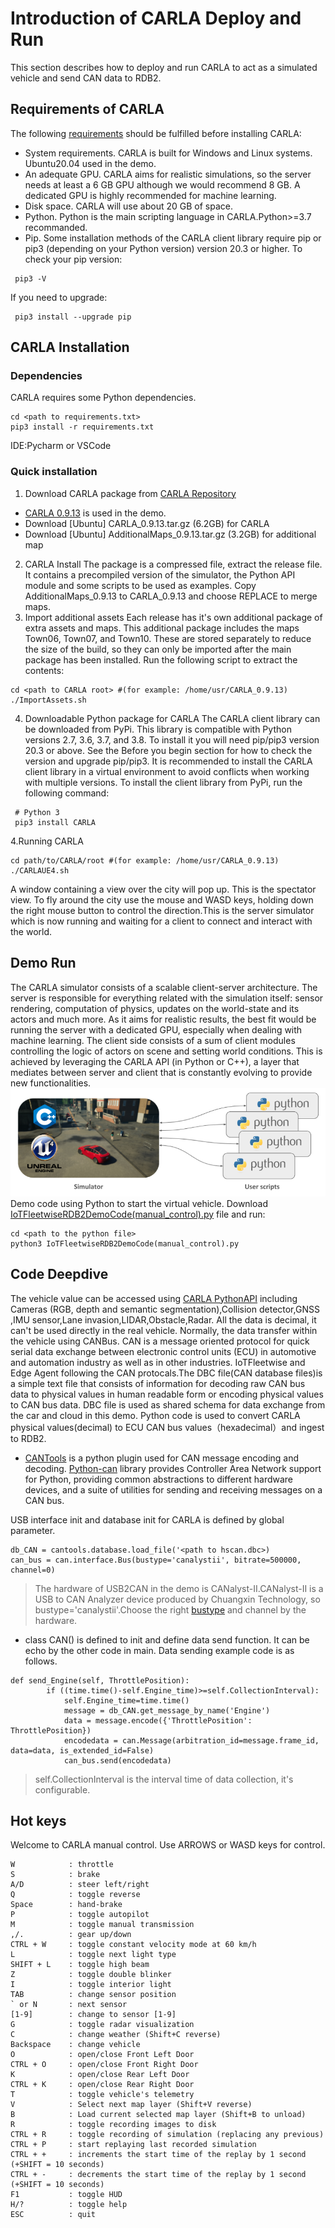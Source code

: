 # Introduction of CARLA Deploy and Run
This section describes how to deploy and run CARLA to act as a simulated vehicle and send CAN data to RDB2.
## Requirements of CARLA
The following [requirements](https://CARLA.readthedocs.io/en/latest/start_quickstart/) should be fulfilled before installing CARLA:

* System requirements. CARLA is built for Windows and Linux systems. Ubuntu20.04 used in the demo.
* An adequate GPU. CARLA aims for realistic simulations, so the server needs at least a 6 GB GPU although we would recommend 8 GB. A dedicated GPU is highly recommended for machine learning.
* Disk space. CARLA will use about 20 GB of space.
* Python. Python is the main scripting language in CARLA.Python>=3.7 recommanded.
* Pip. Some installation methods of the CARLA client library require pip or pip3 (depending on your Python version) version 20.3 or higher. To check your pip version:
```
 pip3 -V
```
If you need to upgrade:
```
 pip3 install --upgrade pip
```
## CARLA Installation
### Dependencies
CARLA requires some Python dependencies. 
```
cd <path to requirements.txt>
pip3 install -r requirements.txt
```
IDE:Pycharm or VSCode
###  Quick installation
1. Download CARLA package from [CARLA Repository](https://github.com/CARLA-simulator/CARLA/blob/master/Docs/download.md)

* [CARLA 0.9.13](https://github.com/CARLA-simulator/CARLA/releases/tag/0.9.13/) is used in the demo.
* Download [Ubuntu] CARLA_0.9.13.tar.gz (6.2GB) for CARLA
* Download [Ubuntu] AdditionalMaps_0.9.13.tar.gz (3.2GB) for additional map
2. CARLA Install
The package is a compressed file, extract the release file. It contains a precompiled version of the simulator, the Python API module and some scripts to be used as examples. Copy AdditionalMaps_0.9.13 to CARLA_0.9.13 and choose REPLACE to merge maps.
3. Import additional assets
Each release has it's own additional package of extra assets and maps. This additional package includes the maps Town06, Town07, and Town10. These are stored separately to reduce the size of the build, so they can only be imported after the main package has been installed.
Run the following script to extract the contents:
```
cd <path to CARLA root> #(for example: /home/usr/CARLA_0.9.13)
./ImportAssets.sh
```
4. Downloadable Python package for CARLA
The CARLA client library can be downloaded from PyPi. This library is compatible with Python versions 2.7, 3.6, 3.7, and 3.8. To install it you will need pip/pip3 version 20.3 or above. See the Before you begin section for how to check the version and upgrade pip/pip3.
It is recommended to install the CARLA client library in a virtual environment to avoid conflicts when working with multiple versions.
To install the client library from PyPi, run the following command:
```
 # Python 3
 pip3 install CARLA
```
4.Running CARLA
```
cd path/to/CARLA/root #(for example: /home/usr/CARLA_0.9.13)
./CARLAUE4.sh
```
A window containing a view over the city will pop up. This is the spectator view. To fly around the city use the mouse and WASD keys, holding down the right mouse button to control the direction.This is the server simulator which is now running and waiting for a client to connect and interact with the world.
## Demo Run
The CARLA simulator consists of a scalable client-server architecture.
The server is responsible for everything related with the simulation itself: sensor rendering, computation of physics, updates on the world-state and its actors and much more. As it aims for realistic results, the best fit would be running the server with a dedicated GPU, especially when dealing with machine learning.
The client side consists of a sum of client modules controlling the logic of actors on scene and setting world conditions. This is achieved by leveraging the CARLA API (in Python or C++), a layer that mediates between server and client that is constantly evolving to provide new functionalities.
![CARLA API](https://github.com/JimmySunCreater/AWS-IoTFleetwise-NXP-RDB2-Demo/blob/main/CARLA/carla_modules.png)
Demo code using Python to start the virtual vehicle.
Download [IoTFleetwiseRDB2DemoCode\(manual_control\).py](https://github.com/JimmySunCreater/AWS-IoTFleetwise-NXP-RDB2-Demo/blob/main/CARLA/IoTFleetwiseRDB2DemoCode%28manual_control%29.py) file and run:
```
cd <path to the python file>
python3 IoTFleetwiseRDB2DemoCode(manual_control).py
```
## Code Deepdive 
The vehicle value can be accessed using [CARLA PythonAPI](https://CARLA.readthedocs.io/en/latest/python_api/) including Cameras (RGB, depth and semantic segmentation),Collision detector,GNSS ,IMU sensor,Lane invasion,LIDAR,Obstacle,Radar. All the data is decimal, it can't be used directly in the real vehicle. 
Normally, the data transfer within the vehicle using CANBus. CAN is a message oriented protocol for quick serial data exchange between electronic control units (ECU) in automotive and automation industry as well as in other industries. 
IoTFleetwise and Edge Agent following the CAN protocals.The DBC file(CAN database files)is a simple text file that consists of information for decoding raw CAN bus data to physical values in human readable form or encoding physical values to CAN bus data. DBC file is used as shared schema for data exchange from the car and cloud in this demo. Python code is used to convert CARLA physical values(decimal) to ECU CAN bus values（hexadecimal）and ingest to RDB2.

* [CANTools](https://cantools.readthedocs.io/en/latest/#) is a python plugin used for CAN message encoding and decoding.
[Python-can](https://python-can.readthedocs.io/) library provides Controller Area Network support for Python, providing common abstractions to different hardware devices, and a suite of utilities for sending and receiving messages on a CAN bus.

USB interface init and database init for CARLA is defined by global parameter.
```
db_CAN = cantools.database.load_file('<path to hscan.dbc>)
can_bus = can.interface.Bus(bustype='canalystii', bitrate=500000, channel=0)
```
>The hardware of USB2CAN in the demo is CANalyst-II.CANalyst-II is a USB to CAN Analyzer device produced by Chuangxin Technology, so bustype='canalystii'.Choose the right [bustype](https://python-can.readthedocs.io/en/master/interfaces.html) and channel by the hardware.

* class CAN() is defined to init and define data send function. It can be echo by the other code in main. Data sending example code is as follows.

```
def send_Engine(self, ThrottlePosition):  
        if ((time.time()-self.Engine_time)>=self.CollectionInterval):
            self.Engine_time=time.time()
            message = db_CAN.get_message_by_name('Engine')
            data = message.encode({'ThrottlePosition': ThrottlePosition})
            encodedata = can.Message(arbitration_id=message.frame_id, data=data, is_extended_id=False)
            can_bus.send(encodedata)
```
>self.CollectionInterval is the interval time of data collection, it's configurable.

## Hot keys
Welcome to CARLA manual control.
Use ARROWS or WASD keys for control.

    W            : throttle
    S            : brake
    A/D          : steer left/right
    Q            : toggle reverse
    Space        : hand-brake
    P            : toggle autopilot
    M            : toggle manual transmission
    ,/.          : gear up/down
    CTRL + W     : toggle constant velocity mode at 60 km/h
    L            : toggle next light type
    SHIFT + L    : toggle high beam
    Z            : toggle double blinker
    I            : toggle interior light
    TAB          : change sensor position
    ` or N       : next sensor
    [1-9]        : change to sensor [1-9]
    G            : toggle radar visualization
    C            : change weather (Shift+C reverse)
    Backspace    : change vehicle
    O            : open/close Front Left Door
    CTRL + O     : open/close Front Right Door
    K            : open/close Rear Left Door
    CTRL + K     : open/close Rear Right Door
    T            : toggle vehicle's telemetry
    V            : Select next map layer (Shift+V reverse)
    B            : Load current selected map layer (Shift+B to unload)
    R            : toggle recording images to disk
    CTRL + R     : toggle recording of simulation (replacing any previous)
    CTRL + P     : start replaying last recorded simulation
    CTRL + +     : increments the start time of the replay by 1 second (+SHIFT = 10 seconds)
    CTRL + -     : decrements the start time of the replay by 1 second (+SHIFT = 10 seconds)
    F1           : toggle HUD
    H/?          : toggle help
    ESC          : quit
